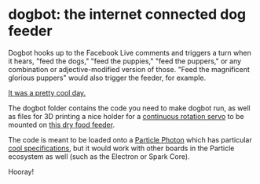 # dogbot: the internet connected dog feeder

Dogbot hooks up to the Facebook Live comments and triggers a turn when it hears, "feed the dogs," "feed the puppies," "feed the puppers," or any combination or adjective-modified version of those. "Feed the magnificent glorious puppers" would also trigger the feeder, for example.

[It was a pretty cool day.](https://www.facebook.com/BuzzFeedAnimals/videos/1191730024182324/)

The dogbot folder contains the code you need to make dogbot run, as well as files for 3D printing a nice holder for a [continuous rotation servo](http://www.amazon.com/RioRand%C2%AE-SM-S4303R-Continuous-Rotation-RR-BR301/dp/B00X7BPI1K) to be mounted on [this dry food feeder](http://www.amazon.com/KCH-06114-GAT100-Indispensable-Dispenser-Control/dp/B00013K8O4).

The code is meant to be loaded onto a [Particle Photon](https://store.particle.io/) which has particular [cool specifications](https://docs.particle.io/datasheets/photon-datasheet/), but it would work with other boards in the Particle ecosystem as well (such as the Electron or Spark Core).

Hooray!